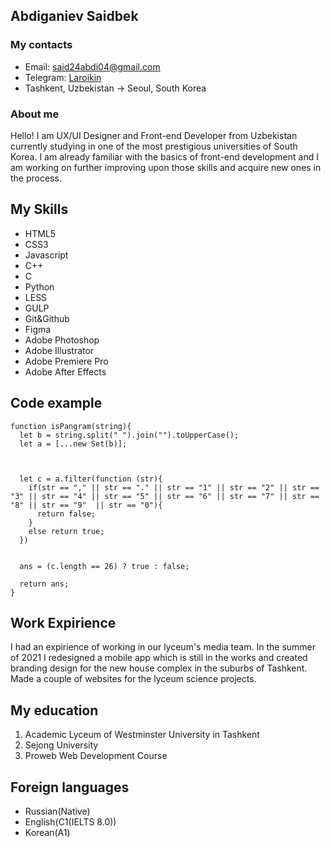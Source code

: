 ## **Abdiganiev Saidbek**

### **My contacts**

* Email: [said24abdi04@gmail.com](said24abdi04@gmail.com)
* Telegram: [Laroikin](https://t.me/laroikin)
* Tashkent, Uzbekistan -> Seoul, South Korea

### **About me**

Hello! I am UX/UI Designer and Front-end Developer from Uzbekistan currently studying in one of the most prestigious universities of South Korea. I am already familiar with the basics of front-end development and I am working on further improving upon those skills and acquire new ones in the process.

## **My Skills**

* HTML5
* CSS3
* Javascript
* C++
* C
* Python
* LESS
* GULP
* Git&Github
* Figma
* Adobe Photoshop
* Adobe Illustrator
* Adobe Premiere Pro
* Adobe After Effects

## **Code example**

```
function isPangram(string){
  let b = string.split(" ").join("").toUpperCase();
  let a = [...new Set(b)];



  let c = a.filter(function (str){
    if(str == "," || str == "." || str == "1" || str == "2" || str == "3" || str == "4" || str == "5" || str == "6" || str == "7" || str == "8" || str == "9"  || str == "0"){
      return false;
    }
    else return true;
  })

  
  ans = (c.length == 26) ? true : false;

  return ans;
}
```

## **Work Expirience**

I had an expirience of working in our lyceum's media team.
In the summer of 2021 I redesigned a mobile app which is still in the works and created branding design for the new house complex in the suburbs of Tashkent.
Made a couple of websites for the lyceum science projects.

## **My education**

1. Academic Lyceum of Westminster University in Tashkent
2. Sejong University
3. Proweb Web Development Course

## **Foreign languages**

* Russian(Native)
* English(C1(IELTS 8.0))
* Korean(A1)